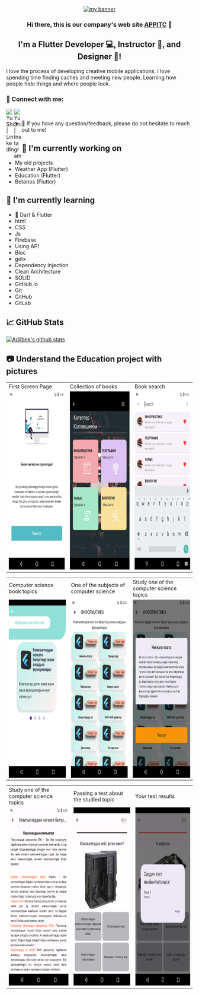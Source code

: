 
<p align="center">
  <a href="https://choyro.com/" target="_blank" rel="noreferrer"><img src="https://choyro.com/wp-content/uploads/2024/01/choyro-stories-hello.jpg" alt="my banner"></a>
</p>

<h3 align="center">
Hi there, this is our company's web site <a href="https://choyro.com/" target="_blank" rel="noreferrer">APPITC</a> 👋
</h3>

<h2 align="center">
I'm a Flutter Developer 💻, Instructor 📢, and Designer 🎨!
</h2> 

I love the process of developing creative mobile applications. I love spending time finding caches and meeting new people. Learning how people hide things and where people look.

### 🤝 Connect with me:

<a href="https://www.linkedin.com/in/adilbek-kurmanbek-uulu-a7640a219/"><img align="left" src="https://raw.githubusercontent.com/yushi1007/yushi1007/main/images/linkedin.svg" alt="Yu Shi | LinkedIn" width="21px"/></a>
<a href="https://www.instagram.com/adilbek_kurmanbekuulu?utm_source=qr&igsh=MWV2ODZpd3lndmI4bA=="><img align="left" src="https://raw.githubusercontent.com/yushi1007/yushi1007/main/images/instagram.svg" alt="Yu Shi | Instagram" width="21px"/></a>
</br>
- 💬 If you have any question/feedback, please do not hesitate to reach out to me!

## 🔭 I'm currently working on

- My old projects
- Weather App (Flutter)
- Education (Flutter)
- Betanos (Flutter)

## 🌱 I'm currently learning

- 📱 Dart & Flutter
- html
- CSS
- Js
- Firebase
- Using API
- Bloc
- getx
- Dependency Injection
- Clean Architecture 
- SOLID
- GitHub.io
- Git
- GitHub
- GitLab
 




## 📈 GitHub Stats 

[![Adilbek's github stats](https://github-readme-stats.vercel.app/api?username=adilbek-hub)](https://github.com/adilbek-hub)


## 📷 Understand the Education project with pictures
<table>
  <tr>
    <td>First Screen Page</td>
     <td>Collection of books</td>
     <td>Book search</td>
  </tr>
  <tr>
    <td><img src="https://github.com/adilbek-hub/FLUTTER2023/blob/main/education/assets/readme_images/Screenshot_1705059675.png?raw=true" width=270 height=480></td>
    <td><img src="https://github.com/adilbek-hub/FLUTTER2023/blob/main/education/assets/readme_images/Screenshot_1705070747.png?raw=true" width=270 height=480></td>
    <td><img src="https://github.com/adilbek-hub/FLUTTER2023/blob/main/education/assets/readme_images/Screenshot_1705060741.png?raw=true" width=270 height=480></td>
  </tr>
 </table>
 <table>
  <tr>
    <td>Computer science book topics</td>
     <td>One of the subjects of computer science</td>
     <td>Study one of the computer science topics</td>
  </tr>
  <tr>
    <td><img src="https://github.com/adilbek-hub/FLUTTER2023/blob/main/education/assets/readme_images/Screenshot_1705060791.png?raw=true" width=270 height=480></td>
    <td><img src="https://github.com/adilbek-hub/FLUTTER2023/blob/main/education/assets/readme_images/Screenshot_1705060861.png?raw=true" width=270 height=480></td>
    <td><img src="https://github.com/adilbek-hub/FLUTTER2023/blob/main/education/assets/readme_images/Screenshot_1705060917.png?raw=true" width=270 height=480></td>
  </tr>
 </table>
  </table>
 <table>
  <tr>
    <td>Study one of the computer science topics</td>
     <td>Passing a test about the studied topic</td>
     <td>Your test results</td>
  </tr>
  <tr>
    <td><img src="https://github.com/adilbek-hub/FLUTTER2023/blob/main/education/assets/readme_images/Screenshot_1705060992.png?raw=true" width=270 height=480></td>
    <td><img src="https://github.com/adilbek-hub/FLUTTER2023/blob/main/education/assets/readme_images/Screenshot_1705061026.png?raw=true" width=270 height=480></td>
    <td><img src="https://github.com/adilbek-hub/FLUTTER2023/blob/main/education/assets/readme_images/Screenshot_1705061065.png?raw=true" width=270 height=480></td>
  </tr>
 </table>

